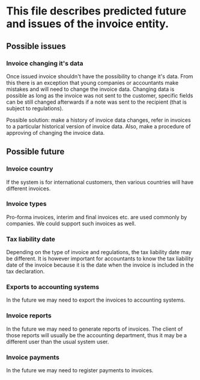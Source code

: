 This file describes predicted future and issues of the invoice entity.
==

## Possible issues
### Invoice changing it's data
Once issued invoice shouldn't have the possibility to change it's data.
From this there is an exception that young companies or accountants make mistakes and will need to change the invoice data.
Changing data is possible as long as the invoice was not sent to the customer, 
specific fields can be still changed afterwards if a note was sent to the recipient (that is subject to regulations).


Possible solution: make a history of invoice data changes, refer in invoices to a particular historical version of invoice data.
Also, make a procedure of approving of changing the invoice data.


## Possible future
### Invoice country
If the system is for international customers, then various countries will have different invoices.

### Invoice types
Pro-forma invoices, interim and final invoices etc. are used commonly by companies.
We could support such invoices as well.

### Tax liability date
Depending on the type of invoice and regulations, the tax liability date may be different.
It is however important for accountants to know the tax liability date of the invoice because it is the date when the invoice is included in the tax declaration.

### Exports to accounting systems
In the future we may need to export the invoices to accounting systems.

### Invoice reports
In the future we may need to generate reports of invoices. The client of those reports will usually be the accounting department,
thus it may be a different user than the usual system user.

### Invoice payments
In the future we may need to register payments to invoices.
